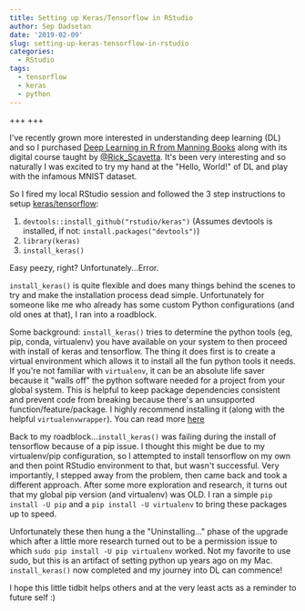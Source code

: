 ```yaml
---
title: Setting up Keras/Tensorflow in RStudio
author: Sep Dadsetan
date: '2019-02-09'
slug: setting-up-keras-tensorflow-in-rstudio
categories:
  - RStudio
tags:
  - tensorflow
  - keras
  - python
---
```


+++ +++

I've recently grown more interested in understanding deep learning (DL) and so I purchased [Deep Learning in R from Manning Books](https://www.manning.com/books/deep-learning-with-r) along with its digital course taught by [@Rick_Scavetta](https://twitter.com/rick_scavetta). It's been very interesting and so naturally I was excited to try my hand at the "Hello, World!" of DL and play with the infamous MNIST dataset.

So I fired my local RStudio session and followed the 3 step instructions to setup [keras/tensorflow](https://keras.rstudio.com/):

1. `devtools::install_github("rstudio/keras")` (Assumes devtools is installed, if not: `install.packages("devtools")`)
2. `library(keras)`
3. `install_keras()`

Easy peezy, right? Unfortunately...Error.

`install_keras()` is quite flexible and does many things behind the scenes to try and make the installation process dead simple. Unfortunately for someone like me who already has some custom Python configurations (and old ones at that), I ran into a roadblock. 

Some background: `install_keras()` tries to determine the python tools (eg, pip, conda, virtualenv) you have available on your system to then proceed with install of keras and tensorflow. The thing it does first is to create a virtual environment which allows it to install all the fun python tools it needs. If you're not familiar with `virtualenv`, it can be an absolute life saver because it "walls off" the python software needed for a project from your global system. This is helpful to keep package dependencies consistent and prevent code from breaking because there's an unsupported function/feature/package. I highly recommend installing it (along with the helpful `virtualenvwrapper`). You can read more [here](https://virtualenv.pypa.io/en/latest/)

Back to my roadblock...`install_keras()` was failing during the install of tensorflow because of a pip issue. I thought this might be due to my virtualenv/pip configuration, so I attempted to install tensorflow on my own and then point RStudio environment to that, but wasn't successful. Very importantly, I stepped away from the problem, then came back and took a different approach. After some more exploration and research, it turns out that my global pip version (and virtualenv) was OLD. I ran a simple `pip install -U pip` and a `pip install -U virtualenv` to bring these packages up to speed. 

Unfortunately these then hung a the "Uninstalling..." phase of the upgrade which after a little more research turned out to be a permission issue to which `sudo pip install -U pip virtualenv` worked. Not my favorite to use sudo, but this is an artifact of setting python up years ago on my Mac. `install_keras()` now completed and my journey into DL can commence!

I hope this little tidbit helps others and at the very least acts as a reminder to future self :)